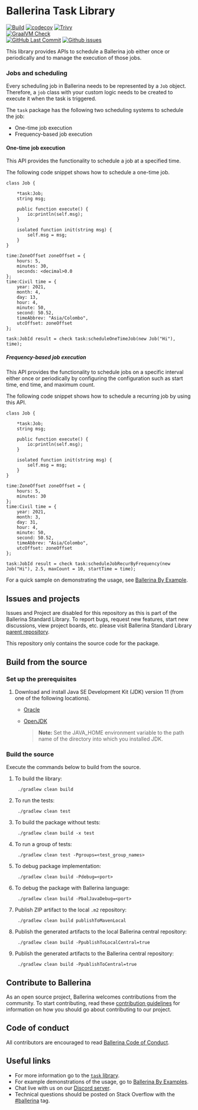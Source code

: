Ballerina Task Library
===================

  [![Build](https://github.com/ballerina-platform/module-ballerina-task/actions/workflows/build-timestamped-master.yml/badge.svg)](https://github.com/ballerina-platform/module-ballerina-task/actions/workflows/build-timestamped-master.yml)
  [![codecov](https://codecov.io/gh/ballerina-platform/module-ballerina-task/branch/master/graph/badge.svg)](https://codecov.io/gh/ballerina-platform/module-ballerina-task)
  [![Trivy](https://github.com/ballerina-platform/module-ballerina-task/actions/workflows/trivy-scan.yml/badge.svg)](https://github.com/ballerina-platform/module-ballerina-task/actions/workflows/trivy-scan.yml)  
  [![GraalVM Check](https://img.shields.io/github/workflow/status/ballerina-platform/module-ballerina-task/Build%20with%20bal%20test%20native?label=GraalVM%20Check)](https://github.com/ballerina-platform/module-ballerina-task/actions/workflows/build-with-bal-test-native.yml)  
  [![GitHub Last Commit](https://img.shields.io/github/last-commit/ballerina-platform/module-ballerina-task.svg)](https://github.com/ballerina-platform/module-ballerina-task/commits/master)
  [![Github issues](https://img.shields.io/github/issues/ballerina-platform/ballerina-standard-library/module/task.svg?label=Open%20Issues)](https://github.com/ballerina-platform/ballerina-standard-library/labels/module%2Ftask)

This library provides APIs to schedule a Ballerina job either once or periodically and to manage the execution of those jobs.

### Jobs and scheduling

Every scheduling job in Ballerina needs to be represented by a `Job` object. Therefore, a `job` class with your custom logic needs to be created to execute it when the task is triggered.

The `task` package has the following two scheduling systems to schedule the job:

- One-time job execution
- Frequency-based job execution

#### One-time job execution

This API provides the functionality to schedule a job at a specified time.

The following code snippet shows how to schedule a one-time job.

```ballerina
class Job {

    *task:Job;
    string msg;

    public function execute() {
        io:println(self.msg);
    }

    isolated function init(string msg) {
        self.msg = msg;
    }
}

time:ZoneOffset zoneOffset = {
    hours: 5,
    minutes: 30,
    seconds: <decimal>0.0
};
time:Civil time = {
    year: 2021,
    month: 4,
    day: 13,
    hour: 4,
    minute: 50,
    second: 50.52,
    timeAbbrev: "Asia/Colombo",
    utcOffset: zoneOffset
};

task:JobId result = check task:scheduleOneTimeJob(new Job("Hi"), time);
```

##### Frequency-based job execution

This API provides the functionality to schedule jobs on a specific interval either once or periodically by configuring the configuration such as start time, end time, and maximum count.

The following code snippet shows how to schedule a recurring job by using this API.

```ballerina
class Job {

    *task:Job;
    string msg;

    public function execute() {
        io:println(self.msg);
    }

    isolated function init(string msg) {
        self.msg = msg;
    }
}

time:ZoneOffset zoneOffset = {
    hours: 5,
    minutes: 30
};
time:Civil time = {
    year: 2021,
    month: 3,
    day: 31,
    hour: 4,
    minute: 50,
    second: 50.52,
    timeAbbrev: "Asia/Colombo",
    utcOffset: zoneOffset
};

task:JobId result = check task:scheduleJobRecurByFrequency(new Job("Hi"), 2.5, maxCount = 10, startTime = time);
```

For a quick sample on demonstrating the usage, see [Ballerina By Example](https://ballerina.io/learn/by-example/).

## Issues and projects 

Issues and Project are disabled for this repository as this is part of the Ballerina Standard Library. To report bugs, request new features, start new discussions, view project boards, etc. please visit Ballerina Standard Library [parent repository](https://github.com/ballerina-platform/ballerina-standard-library). 

This repository only contains the source code for the package.

## Build from the source
### Set up the prerequisites

1. Download and install Java SE Development Kit (JDK) version 11 (from one of the following locations).
   * [Oracle](https://www.oracle.com/java/technologies/javase-jdk11-downloads.html)
   
   * [OpenJDK](https://adoptium.net/)
   
        > **Note:** Set the JAVA_HOME environment variable to the path name of the directory into which you installed JDK.
     
### Build the source

Execute the commands below to build from the source.

1. To build the library:
        
        ./gradlew clean build
        
2. To run the tests:

        ./gradlew clean test
        
3. To build the package without tests:

        ./gradlew clean build -x test

4. To run a group of tests:

        ./gradlew clean test -Pgroups=<test_group_names>

5. To debug package implementation:

        ./gradlew clean build -Pdebug=<port>
        
6. To debug the package with Ballerina language:

        ./gradlew clean build -PbalJavaDebug=<port>
        
7. Publish ZIP artifact to the local `.m2` repository:

        ./gradlew clean build publishToMavenLocal

8. Publish the generated artifacts to the local Ballerina central repository:
   
        ./gradlew clean build -PpublishToLocalCentral=true

9. Publish the generated artifacts to the Ballerina central repository:

        ./gradlew clean build -PpublishToCentral=true


## Contribute to Ballerina

As an open source project, Ballerina welcomes contributions from the community. To start contributing, read these [contribution guidelines](https://github.com/ballerina-platform/ballerina-lang/blob/master/CONTRIBUTING.md) for information on how you should go about contributing to our project.

## Code of conduct

All contributors are encouraged to read [Ballerina Code of Conduct](https://ballerina.io/code-of-conduct).

## Useful links

* For more information go to the [`task` library](https://lib.ballerina.io/ballerina/task/latest).
* For example demonstrations of the usage, go to [Ballerina By Examples](https://ballerina.io/learn/by-example/).
* Chat live with us on our [Discord server](https://discord.gg/ballerinalang).
* Technical questions should be posted on Stack Overflow with the [#ballerina](https://stackoverflow.com/questions/tagged/ballerina) tag.
